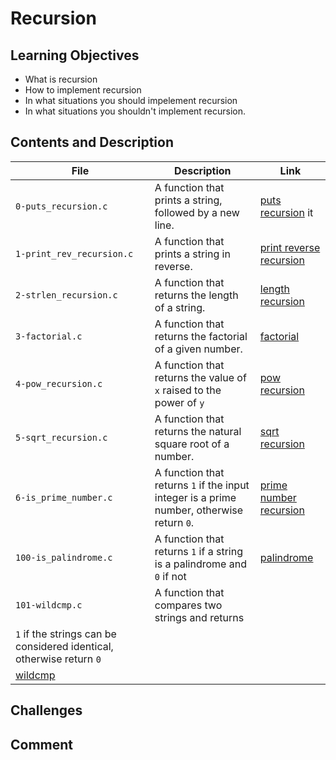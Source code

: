 # Recursion

## Learning Objectives
- What is recursion
- How to implement recursion
- In what situations you should impelement recursion
- In what situations you shouldn't implement recursion.

## Contents and Description
| File                      | Description                                                                                                           | Link                                                                                                                                |
|---------------------------|-----------------------------------------------------------------------------------------------------------------------|-------------------------------------------------------------------------------------------------------------------------------------|
| `0-puts_recursion.c`      | A function that prints a string, followed by a new line.                                                              | [puts recursion](https://github.com/araromi2/alx-low_level_programming/blob/master/0x08-recurson/0-pus_recursion.c)         it      |
| `1-print_rev_recursion.c` | A function that prints a string in reverse.                                                                           | [print reverse recursion](https://github.com/araromi2/alx-low_level_programming/blob/master/0x08-recursion/1-print_rev_recursion.c) |
| `2-strlen_recursion.c`    | A function that returns the length of a string.                                                                       | [length recursion](https://github.com/araromi2/alx-low_level_programming/blob/master/0x08-recursion/2-strlen_recursion.c)           |
| `3-factorial.c`           | A function that returns the factorial of a given number.                                                              | [factorial](https://github.com/araromi2/alx-low_level_programming/blob/master/0x08-recursion/3-factorial.c)                         |
| `4-pow_recursion.c`       | A function that returns the value of `x` raised to the power of `y`                                                   | [pow recursion](https://github.com/araromi2/alx-low_level_programming/blob/master/0x08-recursion/4-pow_recursion.c)                 |
| `5-sqrt_recursion.c`      | A function that returns the natural square root of a number.                                                          | [sqrt recursion](https://github.com/araromi2/alx-low_level_programming/blob/master/0x08-recursion/5-sqrt_recursion.c)               |
| `6-is_prime_number.c`     | A function that returns `1` if the input integer is a prime number, otherwise return `0`.                             | [prime number recursion](https://github.com/araromi2/alx-low_level_programming/blob/master/0x08-recursion/6-is_prime_number.c)      |
| `100-is_palindrome.c`     | A function that returns `1` if a string is a palindrome and `0` if not                                                | [palindrome](https://github.com/araromi2/alx-low_level_programming/blob/master/0x08-recursion/100-is_palindrome.c)                  |
| `101-wildcmp.c`           | A function that compares two strings and returns
`1` if the strings can be considered identical, otherwise return `0` |
[wildcmp](https://github.com/araromi2/alx-low_level_programming/blob/master/0x08-recursion/101-wildcmp.c)                             |
## Challenges
## Comment


